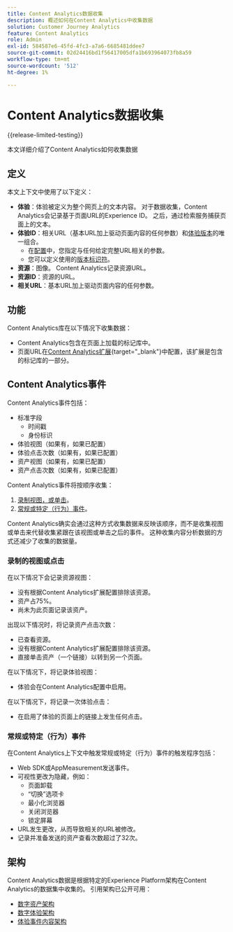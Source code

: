 ```yaml
---
title: Content Analytics数据收集
description: 概述如何在Content Analytics中收集数据
solution: Customer Journey Analytics
feature: Content Analytics
role: Admin
exl-id: 584587e6-45fd-4fc3-a7a6-6685481ddee7
source-git-commit: 02d24416bd1f56417005dfa1b693964073fb8a59
workflow-type: tm+mt
source-wordcount: '512'
ht-degree: 1%

---
```


# Content Analytics数据收集

{{release-limited-testing}}

本文详细介绍了Content Analytics如何收集数据


## 定义

本文上下文中使用了以下定义：

* **体验**：体验被定义为整个网页上的文本内容。 对于数据收集，Content Analytics会记录基于页面URL的Experience ID。 之后，通过检索服务捕获页面上的文本。
* **体验ID**：相关URL（基本URL加上驱动页面内容的任何参数）和[体验版本](manual.md#versioning)的唯一组合。
   * 在[配置](configuration.md)中，您指定与任何给定完整URL相关的参数。
   * 您可以定义使用的[版本标识符](manual.md#versioning)。
* **资源**：图像。 Content Analytics记录资源URL。
* **资源ID**：资源的URL。
* **相关URL**：基本URL加上驱动页面内容的任何参数。


## 功能

Content Analytics库在以下情况下收集数据：

* Content Analytics包含在页面上加载的标记库中。
* 页面URL在[Content Analytics扩展](https://experienceleague.adobe.com/en/docs/experience-platform/tags/extensions/client/content-analytics/overview){target="_blank"}中配置，该扩展是包含的标记库的一部分。


## Content Analytics事件

Content Analytics事件包括：

* 标准字段
   * 时间戳
   * 身份标识
* 体验视图（如果有，如果已配置）
* 体验点击次数（如果有，如果已配置）
* 资产视图（如果有，如果已配置）
* 资产点击次数（如果有，如果已配置）


Content Analytics事件将按顺序收集：

1. [录制视图，或单击](#recorded-view-or-click)。
1. [常规或特定（行为）事件](#regular-or-specific-behaviorial-event)。

Content Analytics确实会通过这种方式收集数据来反映该顺序，而不是收集视图或单击来代替收集紧跟在该视图或单击之后的事件。 这种收集内容分析数据的方式还减少了收集的数据量。

### 录制的视图或点击

在以下情况下会记录资源视图：

* 没有根据Content Analytics扩展配置排除该资源。
* 资产占75%。
* 尚未为此页面记录该资产。

出现以下情况时，将记录资产点击次数：

* 已查看资源。
* 没有根据Content Analytics扩展配置排除该资源。
* 直接单击资产（一个链接）以转到另一个页面。

在以下情况下，将记录体验视图：

* 体验会在Content Analytics配置中启用。

在以下情况下，将记录一次体验点击：

* 在启用了体验的页面上的链接上发生任何点击。


### 常规或特定（行为）事件

在Content Analytics上下文中触发常规或特定（行为）事件的触发程序包括：

* Web SDK或AppMeasurement发送事件。
* 可视性更改为隐藏，例如：
   * 页面卸载
   * “切换”选项卡
   * 最小化浏览器
   * 关闭浏览器
   * 锁定屏幕
* URL发生更改，从而导致相关的URL被修改。
* 记录并准备发送的资产查看次数超过了32次。


## 架构

Content Analytics数据是根据特定的Experience Platform架构在Content Analytics的数据集中收集的。 引用架构已公开可用：

* [数字资产架构](https://github.com/adobe/xdm/blob/master/components/classes/digital-asset.schema.json)
* [数字体验架构](https://github.com/adobe/xdm/blob/master/components/classes/digital-experience.schema.json)
* [体验事件内容架构](https://github.com/adobe/xdm/blob/master/components/fieldgroups/experience-event/experienceevent-content.schema.json)
